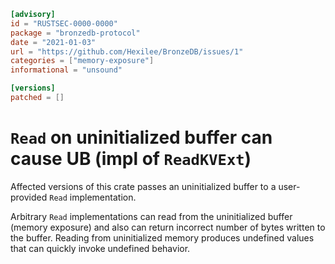 ```toml
[advisory]
id = "RUSTSEC-0000-0000"
package = "bronzedb-protocol"
date = "2021-01-03"
url = "https://github.com/Hexilee/BronzeDB/issues/1"
categories = ["memory-exposure"]
informational = "unsound"

[versions]
patched = []
```

# `Read` on uninitialized buffer can cause UB (impl of `ReadKVExt`)

Affected versions of this crate passes an uninitialized buffer to a user-provided `Read` implementation.

Arbitrary `Read` implementations can read from the uninitialized buffer (memory exposure) and also can return incorrect number of bytes written to the buffer.
Reading from uninitialized memory produces undefined values that can quickly invoke undefined behavior.
